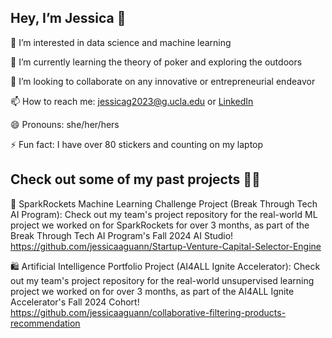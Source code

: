 ## Hey, I’m Jessica 👋

👀 I’m interested in data science and machine learning

🌱 I’m currently learning the theory of poker and exploring the outdoors

💞️ I’m looking to collaborate on any innovative or entrepreneurial endeavor

📫 How to reach me: jessicag2023@g.ucla.edu or [LinkedIn](https://www.linkedin.com/in/jessicaaguann/)

😄 Pronouns: she/her/hers

⚡ Fun fact: I have over 80 stickers and counting on my laptop

## Check out some of my past projects 👩‍💻 

🚀 SparkRockets Machine Learning Challenge Project (Break Through Tech AI Program): Check out my team's project repository for the real-world ML project we worked on for SparkRockets for over 3 months, as part of the Break Through Tech AI Program's Fall 2024 AI Studio! https://github.com/jessicaaguann/Startup-Venture-Capital-Selector-Engine

🛍️ Artificial Intelligence Portfolio Project (AI4ALL Ignite Accelerator): Check out my team's project repository for the real-world unsupervised learning project we worked on for over 3 months, as part of the AI4ALL Ignite Accelerator's Fall 2024 Cohort! https://github.com/jessicaaguann/collaborative-filtering-products-recommendation
